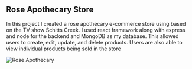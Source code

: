 <h2>Rose Apothecary Store</h2>

<p>In this project I created a rose apothecary e-commerce store using based on the TV show Schitts Creek. I used react framework along with express and node for the backend and MongoDB as my database. This allowed users to create, edit, update, and delete products. Users are also able to view individual products being sold in the store</p>


![Rose Apothecary]()
